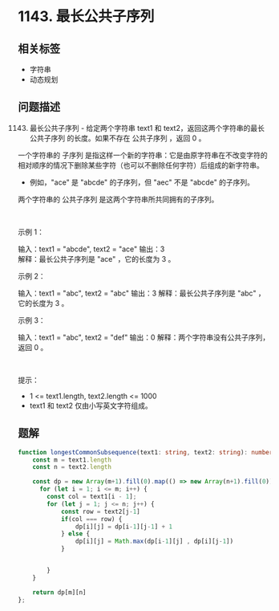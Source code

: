 
# 1143. 最长公共子序列

## 相关标签

- 字符串
- 动态规划

## 问题描述 

1143. 最长公共子序列 - 给定两个字符串 text1 和 text2，返回这两个字符串的最长 公共子序列 的长度。如果不存在 公共子序列 ，返回 0 。

一个字符串的 子序列 是指这样一个新的字符串：它是由原字符串在不改变字符的相对顺序的情况下删除某些字符（也可以不删除任何字符）后组成的新字符串。

 * 例如，"ace" 是 "abcde" 的子序列，但 "aec" 不是 "abcde" 的子序列。

两个字符串的 公共子序列 是这两个字符串所共同拥有的子序列。

 

示例 1：


输入：text1 = "abcde", text2 = "ace" 
输出：3  
解释：最长公共子序列是 "ace" ，它的长度为 3 。


示例 2：


输入：text1 = "abc", text2 = "abc"
输出：3
解释：最长公共子序列是 "abc" ，它的长度为 3 。


示例 3：


输入：text1 = "abc", text2 = "def"
输出：0
解释：两个字符串没有公共子序列，返回 0 。


 

提示：

 * 1 <= text1.length, text2.length <= 1000
 * text1 和 text2 仅由小写英文字符组成。

## 题解


```ts
function longestCommonSubsequence(text1: string, text2: string): number {
    const m = text1.length  
    const n = text2.length 

    const dp = new Array(m+1).fill(0).map(() => new Array(n+1).fill(0))
      for (let i = 1; i <= m; i++) {
        const col = text1[i - 1];
        for (let j = 1; j <= n; j++) {
            const row = text2[j-1]
            if(col === row) {
                dp[i][j] = dp[i-1][j-1] + 1
            } else {
                dp[i][j] = Math.max(dp[i-1][j] , dp[i][j-1])
            }


        }
    }

    return dp[m][n]
};
````
